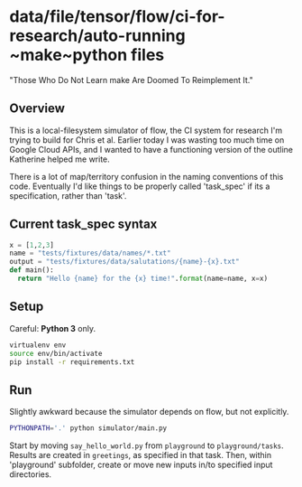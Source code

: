 # data/file/tensor/flow/ci-for-research/auto-running ~make~python files

"Those Who Do Not Learn make Are Doomed To Reimplement It."

## Overview

This is a local-filesystem simulator of flow, the CI system for research
I'm trying to build for Chris et al.
Earlier today I was wasting too much time on Google Cloud APIs, and I wanted
to have a functioning version of the outline Katherine helped me write.

There is a lot of map/territory confusion in the naming conventions of this code.
Eventually I'd like things to be properly called 'task_spec' if its a specification,
rather than 'task'.

## Current task_spec syntax

```python
x = [1,2,3]
name = "tests/fixtures/data/names/*.txt"
output = "tests/fixtures/data/salutations/{name}-{x}.txt"
def main():
  return "Hello {name} for the {x} time!".format(name=name, x=x)
```

## Setup

Careful: **Python 3** only.

```bash
virtualenv env
source env/bin/activate
pip install -r requirements.txt
```

## Run

Slightly awkward because the simulator depends on flow, but not explicitly.

```bash
PYTHONPATH='.' python simulator/main.py
```

Start by moving `say_hello_world.py` from `playground` to `playground/tasks`.
Results are created in `greetings`, as specified in that task.
Then, within 'playground' subfolder, create or move new inputs in/to specified input directories.
